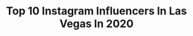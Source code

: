 ---
title: Top 10 Instagram Influencers In Las Vegas In 2020
description: >-
  Find top Instagram influencers in Las Vegas in 2020. Most popular hashtags: #ad #bali #ubud #maxpowered.
platform: Instagram
profiles:
  - username: "marisalopek"
    fullname: >-
      Marisa Salopek
    location: "United States"
    followers: 2168
    engagement: 2402
    commentsToLikes: 0.150666
    avatar: "https://scontent-ams4-1.cdninstagram.com/v/t51.2885-19/s320x320/71281305_2235206026771261_2156832352989347840_n.jpg?_nc_ht=scontent-ams4-1.cdninstagram.com&_nc_ohc=aWDH3oqFoXEAX8D5QGt&oh=1e2758e1012a2b620c86ac355531b0b1&oe=5EBA54EB"
    verified: false
    hashtags: ""
  - username: "misslovelacee"
    fullname: >-
      𝔸𝕤𝕙𝕝𝕖𝕪 Mf 𝕃𝕠𝕧𝕖𝕝𝕒𝕔𝕖 🍒
    location: "United States"
    followers: 578382
    engagement: 3854
    commentsToLikes: 0.025395
    avatar: "https://scontent-lhr8-1.cdninstagram.com/v/t51.2885-19/s320x320/47584073_359518228168266_1744493034189357056_n.jpg?_nc_ht=scontent-lhr8-1.cdninstagram.com&_nc_ohc=YjZ3cZkKTQQAX_GHRrp&oh=b3657d3d2e7c7259e48c2c6da72161a5&oe=5EB93BA7"
    verified: false
    hashtags: ""
  - username: "ivajorg"
    fullname: >-
      IVANA JORGENSEN
    location: "United States"
    followers: 43367
    engagement: 617
    commentsToLikes: 0.086143
    avatar: "https://scontent-lhr8-1.cdninstagram.com/v/t51.2885-19/s320x320/90179919_642126166576516_8602389717985525760_n.jpg?_nc_ht=scontent-lhr8-1.cdninstagram.com&_nc_ohc=lEBdJtdKy8QAX-J-0Ks&oh=bf6c9fd22b5abb2ec18eac65cc49e4ae&oe=5EBB6F31"
    verified: false
    hashtags: "#logitech, #docmartens, #matissefootwear, #logitechpebble"
  - username: "drea"
    fullname: >-
      Andrea Bergeron
    location: "United States"
    followers: 305562
    engagement: 897
    commentsToLikes: 0.026721
    avatar: "https://scontent-amt2-1.cdninstagram.com/v/t51.2885-19/s320x320/70242968_834560306974795_5815582823423148032_n.jpg?_nc_ht=scontent-amt2-1.cdninstagram.com&_nc_ohc=lVF_JT5WOPoAX9fVH1X&oh=9eaa424ef415c9a3357f92fd6352cb42&oe=5EBAD8DA"
    verified: false
    hashtags: "#miamibeach, #valentines, #miami"
  - username: "thaboykee_3"
    fullname: >-
      Keelan Doss
    location: "United States"
    followers: 44642
    engagement: 1516
    commentsToLikes: 0.039376
    avatar: "https://scontent-lhr8-1.cdninstagram.com/v/t51.2885-19/s320x320/87543721_2731815320384478_6665347596199919616_n.jpg?_nc_ht=scontent-lhr8-1.cdninstagram.com&_nc_ohc=UvXMEr7gQc4AX9zgs2V&oh=c6f0ac8d35641fae8fec0643b4e38b3a&oe=5EB94E58"
    verified: true
    hashtags: "#raidernation, #tonytoetap, #trainingcamp2019, #89"
  - username: "bjaymakeup"
    fullname: >-
      Brittany Jay
    location: "United States"
    followers: 10300
    engagement: 1041
    commentsToLikes: 0.074504
    avatar: "https://scontent-ams4-1.cdninstagram.com/v/t51.2885-19/s320x320/81166872_526930668175497_2077408894333747200_n.jpg?_nc_ht=scontent-ams4-1.cdninstagram.com&_nc_ohc=l2EyuKjjfGoAX-iJzhX&oh=99cc366912f887f7e1ae9917a734c7ab&oe=5EAEC4BC"
    verified: false
    hashtags: "#unleashyourinnerartist, #nationallashday"
  - username: "euroz_"
    fullname: >-
      EuroZ
    location: "United States"
    followers: 20044
    engagement: 646
    commentsToLikes: 0.063768
    avatar: "https://scontent-lht6-1.cdninstagram.com/v/t51.2885-19/s320x320/73470588_2457215517851201_804338308141285376_n.jpg?_nc_ht=scontent-lht6-1.cdninstagram.com&_nc_ohc=yp4a8EJ4dYMAX8uH-C5&oh=14e0cc1c05faf9ba56105baf4747d537&oe=5E78F509"
    verified: false
    hashtags: "#ccc, #dontforgetthez"
  - username: "derique.hanche"
    fullname: >-
      (Deríque Hanché Photography)
    location: "United States"
    followers: 16364
    engagement: 580
    commentsToLikes: 0.208583
    avatar: "https://scontent-ams4-1.cdninstagram.com/v/t51.2885-19/s320x320/83502956_2752780021468391_177404573349052416_n.jpg?_nc_ht=scontent-ams4-1.cdninstagram.com&_nc_ohc=5bomdxrUxboAX--obux&oh=d02fb12e6df6401bc3ca460c9b32af98&oe=5EB97531"
    verified: false
    hashtags: ""
  - username: "aaijai"
    fullname: >-
      AJ Montgomery
    location: "United States"
    followers: 8587
    engagement: 1284
    commentsToLikes: 0.040362
    avatar: "https://scontent-lhr8-1.cdninstagram.com/v/t51.2885-19/s320x320/83359570_896221994126764_4387837244992389120_n.jpg?_nc_ht=scontent-lhr8-1.cdninstagram.com&_nc_ohc=Ud1mTzJv4nEAX9XEcCb&oh=030573b3255b5682f2b5abbf6ef05f55&oe=5EB8E609"
    verified: false
    hashtags: "#china, #windowgaze, #priorities, #buildit"
  - username: "danielleperea"
    fullname: >-
      DANIELLE PEREA
    location: "United States"
    followers: 8304
    engagement: 936
    commentsToLikes: 0.108272
    avatar: "https://scontent-lhr8-1.cdninstagram.com/v/t51.2885-19/s320x320/90503746_203409944088826_3861628847002746880_n.jpg?_nc_ht=scontent-lhr8-1.cdninstagram.com&_nc_ohc=3mDAIosW2DwAX-f8ugz&oh=f2019d65ed7c3f4764ac6ee2f64964e8&oe=5EB8C861"
    verified: false
    hashtags: "#livingthegoodlife, #skagenpartner, #hoptimist, #vegaspayitforward"
---